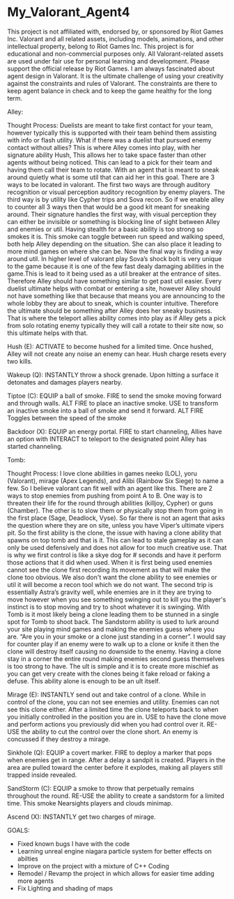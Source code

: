 # My_Valorant_Agent4

This project is not affiliated with, endorsed by, or sponsored by Riot Games Inc. Valorant and all related assets, including models, animations, and other intellectual property, belong to Riot Games Inc. This project is for educational and non-commercial purposes only. All Valorant-related assets are used under fair use for personal learning and development. Please support the official release by Riot Games.
I am always fascinated about agent design in Valorant. It is the ultimate challenge of using your creativity against the constraints and rules of Valorant.
The constraints are there to keep agent balance in check and to keep the game healthy for the long term.

Alley:

Thought Process:
Duelists are meant to take first contact for your team, however typically this is supported with their team behind them assisting with info or flash utility. What if there was a duelist that pursued enemy contact without allies? This is where Alley comes into play, with her signature ability Hush, This allows her to take space faster than other agents without being noticed. This can lead to a pick for their team and having them call their team to rotate. With an agent that is meant to sneak around quietly what is some util that can aid her in this goal. There are 3 ways to be located in valorant. The first two ways are through auditory recognition or visual perception auditory recognition by enemy players. The third way is by utility like Cypher trips and Sova recon. So if we enable alley to counter all 3 ways then that would be a good kit meant for sneaking around. Their signature handles the first way, with visual perception they can either be invisible or something is blocking line of sight between Alley and enemies or util. Having stealth for a basic ability is too strong so smokes it is. This smoke can toggle between run speed and walking speed, both help Alley depending on the situation. She can also place it leading to more mind games on where she can be. Now the final way is finding a way around util. In higher level of valorant play Sova’s shock bolt is very unique to the game because it is one of the few fast dealy damaging abilities in the game.This is lead to it being used as a util breaker at the entrance of sites. Therefore Alley should have something similar to get past util easier. Every duelist ultimate helps with combat or entering a site, however Alley should not have something like that because that means you are announcing to the whole lobby they are about to sneak, which is counter intuitive. Therefore the ultimate should be something after Alley does her sneaky business. That is where the teleport allies ability comes into play as if Alley gets a pick from solo rotating enemy typically they will call a rotate to their site now, so this ultimate helps with that. 

Hush (E): ACTIVATE to become hushed for a limited time. Once hushed, Alley will not create any noise an enemy can hear. Hush charge resets every two kills.

Wakeup (Q): INSTANTLY throw a shock grenade. Upon hitting a surface it detonates and damages players nearby.

Tiptoe (C): EQUIP a ball of smoke. FIRE to send the smoke moving forward and through walls. ALT FIRE to place an inactive smoke. USE to transform an inactive smoke into a ball of smoke and send it forward. ALT FIRE Toggles between the speed of the smoke

Backdoor (X): EQUIP an energy portal. FIRE to start channeling, Allies have an option with INTERACT to teleport to the designated point Alley has started channeling.

Tomb: 

Thought Process:
I love clone abilities in games neeko (LOL), yoru (Valorant), mirage (Apex Legends), and Alibi (Rainbow Six Siege) to name a few. So I believe valorant can fit well with an agent like this. There are 2 ways to stop enemies from pushing from point A to B. One way is to threaten their life for the round through abilities (killjoy, Cypher) or guns (Chamber). The other is to slow them or physically stop them from going in the first place (Sage, Deadlock, Vyse). So far there is not an agent that asks the question where they are on site, unless you have Viper’s ultimate vipers pit. So the first ability is the clone, the issue with having a clone ability that spawns on top tomb and that is it. This can lead to stale gameplay as it can only be used defensively and does not allow for too much creative use. That is why we first control is like a skye dog for # seconds and have it perform those actions that it did when used. When it is first being used enemies cannot see the clone first recording its movement as that will make the clone too obvious. We also don't want the clone ability to see enemies or util it will become a recon tool which we do not want. The second trip is essentially Astra’s gravity well, while enemies are in it they are trying to move however when you see something swinging out to kill you the player's instinct is to stop moving and try to shoot whatever it is swinging. With Tomb is it most likely being a clone leading them to be stunned in a single spot for Tomb to shoot back. The Sandstorm ability is used to lurk around your site playing mind games and making the enemies guess where you are. “Are you in your smoke or a clone just standing in a corner”. I would say for counter play if an enemy were to walk up to a clone or knife it then the clone will destroy itself causing no downside to the enemy. Having a clone stay in a corner the entire round making enemies second guess themselves is too strong to have. The ult is simple and it is to create more mischief as you can get very create with the clones being it fake reload or faking a defuse. This ability alone is enough to be an ult itself. 

Mirage (E): INSTANTLY send out and take control of a clone. While in control of the clone, you can not see enemies and utility. Enemies can not see this clone either. After a limited time the clone teleports back to when you initially controlled in the position you are in. USE to have the clone move and perform actions you previously did when you had control over it. RE-USE the ability to cut the control over the clone short. An enemy is concussed if they destroy a mirage. 

Sinkhole (Q): EQUIP a covert marker. FIRE to deploy a marker that pops when enemies get in range. After a delay a sandpit is created. Players in the area are pulled toward the center before it explodes, making all players still trapped inside revealed.

SandStorm (C): EQUIP a smoke to throw that perpetually remains throughout the round. RE-USE the ability to create a sandstorm for a limited time. This smoke Nearsights players and clouds minimap. 

Ascend (X): INSTANTLY get two charges of mirage.

GOALS:
- Fixed known bugs I have with the code
- Learning unreal engine niagara particle system for better effects on abilties
- Improve on the project with a mixture of C++ Coding
- Remodel / Revamp the project in which allows for easier time adding more agents
- Fix Lighting and shading of maps






